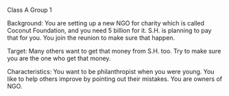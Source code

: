 Class A Group 1

Background:
You are setting up a new NGO for charity which is called Coconut Foundation, and you need 5 billion for it.
S.H. is planning to pay that for you.  You join the reunion to make sure that happen.

Target:
Many others want to get that money from S.H. too.  Try to make sure you are the one who get that money.

Characteristics:
You want to be philanthropist when you were young.  You like to help others improve by pointing out their mistakes.
You are owners of NGO.